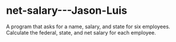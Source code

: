 # net-salary---Jason-Luis
A program that asks for a name, salary, and state for six employees. Calculate the federal, state, and net salary for each employee. 
